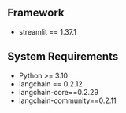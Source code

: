## Framework
- streamlit == 1.37.1

## System Requirements
- Python >= 3.10 
- langchain == 0.2.12
- langchain-core==0.2.29
- langchain-community==0.2.11 